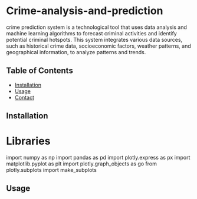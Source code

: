 # Crime-analysis-and-prediction
 crime prediction system is a technological tool that uses data analysis and machine learning algorithms to forecast criminal activities and identify potential criminal hotspots. This system integrates various data sources, such as historical crime data, socioeconomic factors, weather patterns, and geographical information, to analyze patterns and trends. 

## Table of Contents

- [Installation](#Installation)
- [Usage](#usage)
- [Contact](#contact)

## Installation
# Libraries 
import numpy as np
import pandas as pd
import plotly.express as px
import matplotlib.pyplot as plt
import plotly.graph_objects as go
from plotly.subplots import make_subplots

## Usage 
